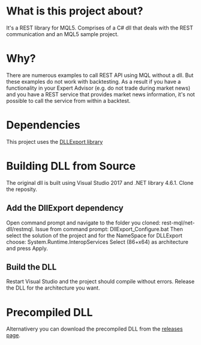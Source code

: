 # What is this project about?
It's a REST library for MQL5. Comprises of a C# dll that deals with the REST communication and an MQL5 sample project.

# Why?
There are numerous examples to call REST API using MQL without a dll. But these examples do not work with backtesting. As a result if you have a functionality in your Expert Advisor (e.g. do not trade during market news) and you have a REST service that provides market news information, it's not possible to call the service from within a backtest. 

# Dependencies
This project uses the [DLLExport library](https://github.com/3F/DllExport)

# Building DLL from Source
The original dll is built using Visual Studio 2017 and .NET library 4.6.1. Clone the reposity. 
## Add the DllExport dependency
Open command prompt and navigate to the folder you cloned: rest-mql/net-dll/restmql. Issue from command prompt: DllExport_Configure.bat
Then select the solution of the project and for the NameSpace for DLLExport choose: System.Runtime.InteropServices
Select (86+x64) as architecture and press Apply. 
## Build the DLL
Restart Visual Studio and the project should compile without errors. Release the DLL for the architecture you want.

# Precompiled DLL
Alternativery you can download the precompiled DLL from the [releases page](https://github.com/cyrus13/rest-mql/releases).
